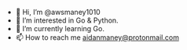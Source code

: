 - 👋 Hi, I’m @awsmaney1010
- 👀 I’m interested in Go & Python. 
- 🌱 I’m currently learning Go. 
- 📫 How to reach me aidanmaney@protonmail.com

<!---
awsmaney1010/awsmaney1010 is a ✨ special ✨ repository because its `README.md` (this file) appears on your GitHub profile.
You can click the Preview link to take a look at your changes.
--->
